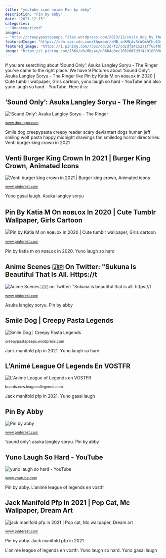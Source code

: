 ```yaml
---
title: "youtube icon anime Pin by abby"
description: "Pin by abby"
date: "2021-12-15"
categories:
- "Uncategorized"
images:
- "http://creepypastapeeps.files.wordpress.com/2013/12/smile_dog_by_theshadowdragonwolf-d5x2zbo.jpg"
featuredImage: "https://cdn.vox-cdn.com/thumbor/aMB_inRMLAvRrWQmhChu53rDhl0=/0x0:1024x536/fit-in/1200x630/cdn.vox-cdn.com/uploads/chorus_asset/file/16683549/Image_from_iOS.jpg"
featured_image: "https://i.pinimg.com/736x/cd/2d/f2/cd2df24152a1ff66f0529929aad0965c.jpg"
image: "https://i.pinimg.com/736x/e0/6b/4e/e06b4e8ec10026d7d9f4c0180898a764.jpg"
---
```


If you are searching about ‘Sound Only’: Asuka Langley Soryu - The Ringer you've came to the right place. We have 9 Pictures about ‘Sound Only’: Asuka Langley Soryu - The Ringer like Pin by Katia M on ʀᴏʙʟᴏx in 2020 | Cute tumblr wallpaper, Girls cartoon, yuno laugh so hard - YouTube and also yuno laugh so hard - YouTube. Here it is:

## ‘Sound Only’: Asuka Langley Soryu - The Ringer

![‘Sound Only’: Asuka Langley Soryu - The Ringer](https://cdn.vox-cdn.com/thumbor/aMB_inRMLAvRrWQmhChu53rDhl0=/0x0:1024x536/fit-in/1200x630/cdn.vox-cdn.com/uploads/chorus_asset/file/16683549/Image_from_iOS.jpg "Yuno laugh so hard")

<small>www.theringer.com</small>

Smile dog creepypasta creepy reader scary deviantart dogs human jeff smiling wolf pasta happy midnight drawings fan smiledog horror directories. Venti burger king crown in 2021

## Venti Burger King Crown In 2021 | Burger King Crown, Animated Icons

![Venti burger king crown in 2021 | Burger king crown, Animated icons](https://i.pinimg.com/736x/2a/a1/db/2aa1dbeff48a0d77c540ab2c176ee2e9.jpg "‘sound only’: asuka langley soryu")

<small>www.pinterest.com</small>

Yuno gasai laugh. Asuka langley soryu

## Pin By Katia M On ʀᴏʙʟᴏx In 2020 | Cute Tumblr Wallpaper, Girls Cartoon

![Pin by Katia M on ʀᴏʙʟᴏx in 2020 | Cute tumblr wallpaper, Girls cartoon](https://i.pinimg.com/736x/d6/da/2d/d6da2d215f25389fba012a9e98fb91ba.jpg "Smile dog")

<small>www.pinterest.com</small>

Pin by katia m on ʀᴏʙʟᴏx in 2020. Yuno laugh so hard

## Anime Scenes 🇯🇵 On Twitter: &quot;Sukuna Is Beautiful That Is All. Https://t

![Anime Scenes 🇯🇵 on Twitter: &quot;Sukuna is beautiful that is all. https://t](https://i.pinimg.com/736x/cd/2d/f2/cd2df24152a1ff66f0529929aad0965c.jpg "Sukuna jujutsu kaisen")

<small>www.pinterest.com</small>

Asuka langley soryu. Pin by abby

## Smile Dog | Creepy Pasta Legends

![Smile Dog | Creepy Pasta Legends](http://creepypastapeeps.files.wordpress.com/2013/12/smile_dog_by_theshadowdragonwolf-d5x2zbo.jpg "Pin by katia m on ʀᴏʙʟᴏx in 2020")

<small>creepypastapeeps.wordpress.com</small>

Jack manifold pfp in 2021. Yuno laugh so hard

## L&#039;Animé League Of Legends En VOSTFR

![L&#039;Animé League of Legends en VOSTFR](https://yt3.ggpht.com/-aliSfQcsZp4/AAAAAAAAAAI/AAAAAAAAAAA/VvWH4ZmIGWA/s900-c-k-no/photo.jpg "Smile dog creepypasta creepy reader scary deviantart dogs human jeff smiling wolf pasta happy midnight drawings fan smiledog horror directories")

<small>boards.euw.leagueoflegends.com</small>

Jack manifold pfp in 2021. Yuno gasai laugh

## Pin By Abby

![Pin by abby](https://i.pinimg.com/736x/e0/6b/4e/e06b4e8ec10026d7d9f4c0180898a764.jpg "Pin by katia m on ʀᴏʙʟᴏx in 2020")

<small>www.pinterest.com</small>

‘sound only’: asuka langley soryu. Pin by abby

## Yuno Laugh So Hard - YouTube

![yuno laugh so hard - YouTube](https://i.ytimg.com/vi/xAODK-9olV4/maxresdefault.jpg "Pin by katia m on ʀᴏʙʟᴏx in 2020")

<small>www.youtube.com</small>

Pin by abby. L&#039;animé league of legends en vostfr

## Jack Manifold Pfp In 2021 | Pop Cat, Mc Wallpaper, Dream Art

![jack manifold pfp in 2021 | Pop cat, Mc wallpaper, Dream art](https://i.pinimg.com/736x/a6/bf/b3/a6bfb3c06c0684f8a1cf77a10442a7d2.jpg "Pin by abby")

<small>www.pinterest.com</small>

Pin by abby. Jack manifold pfp in 2021

L&#039;animé league of legends en vostfr. Yuno laugh so hard. Yuno gasai laugh
